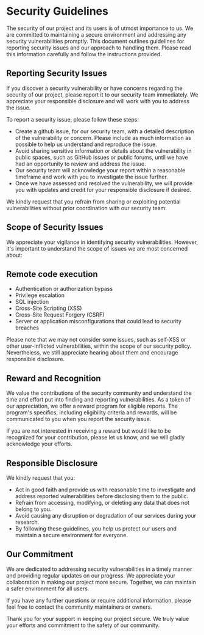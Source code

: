 # Security Guidelines
The security of our project and its users is of utmost importance to us. We are committed to maintaining a secure environment and addressing any security vulnerabilities promptly. This document outlines guidelines for reporting security issues and our approach to handling them. Please read this information carefully and follow the instructions provided.

## Reporting Security Issues
If you discover a security vulnerability or have concerns regarding the security of our project, please report it to our security team immediately. We appreciate your responsible disclosure and will work with you to address the issue.

To report a security issue, please follow these steps:

- Create a github issue, for our security team, with a detailed description of the vulnerability or concern. Please include as much information as possible to help us understand and reproduce the issue.
- Avoid sharing sensitive information or details about the vulnerability in public spaces, such as GitHub issues or public forums, until we have had an opportunity to review and address the issue.
- Our security team will acknowledge your report within a reasonable timeframe and work with you to investigate the issue further.
- Once we have assessed and resolved the vulnerability, we will provide you with updates and credit for your responsible disclosure if desired.

We kindly request that you refrain from sharing or exploiting potential vulnerabilities without prior coordination with our security team.

## Scope of Security Issues
We appreciate your vigilance in identifying security vulnerabilities. However, it's important to understand the scope of issues we are most concerned about:

## Remote code execution
- Authentication or authorization bypass
- Privilege escalation
- SQL injection
- Cross-Site Scripting (XSS)
- Cross-Site Request Forgery (CSRF)
- Server or application misconfigurations that could lead to security breaches

Please note that we may not consider some issues, such as self-XSS or other user-inflicted vulnerabilities, within the scope of our security policy. Nevertheless, we still appreciate hearing about them and encourage responsible disclosure.

## Reward and Recognition
We value the contributions of the security community and understand the time and effort put into finding and reporting vulnerabilities. As a token of our appreciation, we offer a reward program for eligible reports. The program's specifics, including eligibility criteria and rewards, will be communicated to you when you report the security issue.

If you are not interested in receiving a reward but would like to be recognized for your contribution, please let us know, and we will gladly acknowledge your efforts.

## Responsible Disclosure
We kindly request that you:

- Act in good faith and provide us with reasonable time to investigate and address reported vulnerabilities before disclosing them to the public.
- Refrain from accessing, modifying, or deleting any data that does not belong to you.
- Avoid causing any disruption or degradation of our services during your research.
- By following these guidelines, you help us protect our users and maintain a secure environment for everyone.

## Our Commitment
We are dedicated to addressing security vulnerabilities in a timely manner and providing regular updates on our progress. We appreciate your collaboration in making our project more secure. Together, we can maintain a safer environment for all users.

If you have any further questions or require additional information, please feel free to contact the community maintainers or owners.

Thank you for your support in keeping our project secure. We truly value your efforts and commitment to the safety of our community.
